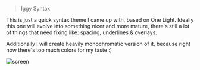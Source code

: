 > Iggy Syntax

This is just a quick syntax theme I came up with, based on One Light.
Ideally this one will evolve into something nicer and more mature,
there's still a lot of things that need fixing like: spacing, underlines & overlays.

Additionally I will create heavily monochromatic version of it, because right
now there's too much colors for my taste :)

![screen](http://i.imgur.com/kTUBNxw.jpg)

